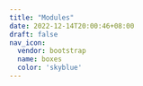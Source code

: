 ```yaml
---
title: "Modules"
date: 2022-12-14T20:00:46+08:00
draft: false
nav_icon:
  vendor: bootstrap
  name: boxes
  color: 'skyblue'
---
```

